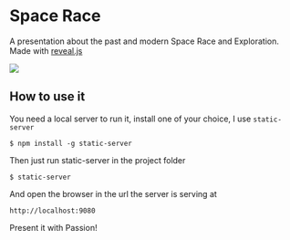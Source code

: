 # Space Race

A presentation about the past and modern Space Race and Exploration. Made with [reveal.js](https://github.com/hakimel/reveal.js/)

<img src="https://i.imgur.com/YSXzWjC.png" />

## How to use it

You need a local server to run it, install one of your choice, I use `static-server`

```
$ npm install -g static-server
```

Then just run static-server in the project folder

```
$ static-server
```

And open the browser in the url the server is serving at

```
http://localhost:9080
```

Present it with Passion!
